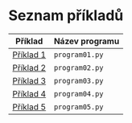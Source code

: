 # Seznam příkladů

|Příklad | Název programu |
|---|---|
| [Příklad 1](priklad01.md) | `program01.py`|
| [Příklad 2](priklad03.md) | `program02.py`|
| [Příklad 3](priklad03.md) | `program03.py`|
| [Příklad 4](priklad04.md) | `program04.py`|
| [Příklad 5](priklad05.md) | `program05.py`|
